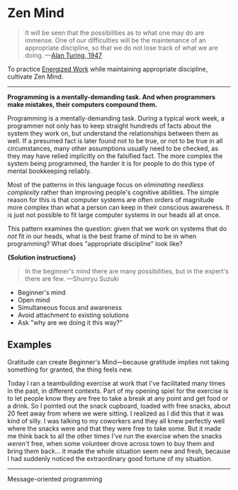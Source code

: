 # Zen Mind

> It will be seen that the possibilities as to what one may do are immense. One of
> our difficulties will be the maintenance of an appropriate discipline, so that we
> do not lose track of what we are doing.
> —[Alan Turing, 1947](https://www.vordenker.de/downloads/turing-vorlesung.pdf)

To practice [Energized Work](./energized-work.md) while maintaining appropriate
discipline, cultivate Zen Mind.

---

**Programming is a mentally-demanding task. And when programmers make mistakes, their computers compound them.**

Programming is a mentally-demanding task. During a typical work week, a programmer
not only has to keep straight hundreds of facts about the system they work on, but
understand the relationships between them as well. If a presumed fact is later found not
to be true, or not to be true in all circumstances, many other assumptions usually
need to be checked, as they may have relied implicitly on the falsified fact.
The more complex the system being programmed, the harder it is for people to do this
type of mental bookkeeping reliably. 

Most of the patterns in this language focus on *eliminating needless complexity*
rather than improving people's cognitive abilities. The simple reason for this is
that computer systems are often orders of magnitude more complex than what a person
can keep in their conscious awareness. It is just not possible to fit large
computer systems in our heads all at once.

This pattern examines the question: given that we work on systems that do *not*
fit in our heads, what is the best frame of mind to be in
when programming? What does "appropriate discipline" look like?

**{Solution instructions}**

> In the beginner's mind there are many possibilities, but in the expert's there are few.
> —Shunryu Suzuki

- Beginner's mind
- Open mind
- Simultaneous focus and awareness
- Avoid attachment to existing solutions
- Ask "why are we doing it this way?"

## Examples

Gratitude can create Beginner's Mind—because gratitude implies not taking something
for granted, the thing feels new.

Today I ran a teambuilding exercise at work that I've facilitated many times in the
past, in different contexts. Part of my opening spiel for the exercise is to let
people know they are free to take a break at any point and get food or a drink.
So I pointed out the snack cupboard, loaded with free snacks, about 20 feet away
from where we were sitting. I realized as I did this that it was kind of silly.
I was talking to my coworkers and they all knew perfectly well where the snacks were
and that they were free to take some. But it made me think back to all the other times
I've run the exercise when the snacks *weren't* free, when some volunteer drove
across town to buy them and bring them back... it made the whole situation seem
new and fresh, because I had suddenly noticed the extraordinary good fortune of my
situation.

---

Message-oriented programming
